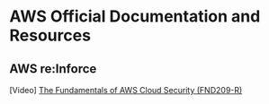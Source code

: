# AWS Official Documentation and Resources

## AWS re:Inforce 

[Video] [The Fundamentals of AWS Cloud Security (FND209-R)](https://www.youtube.com/watch?v=-ObImxw1PmI)